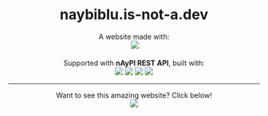 <h1 align="center">
  naybiblu.is-not-a.dev
</h1>
<p align="center">
  A website made with:<br>
  <img src="https://img.shields.io/badge/GITHUB%20PAGES-00008B?style=for-the-badge&logo=Github%20Pages&logoColor=white"/>
  <br><br>Supported with <strong>nAyPI REST API</strong>, built with:<br>
  <img
   src="https://img.shields.io/badge/RAILWAY-00008B?style=for-the-badge&logo=railway&logoColor=white"/>
  <img
   src="https://img.shields.io/badge/NODE%20JS-00008B?style=for-the-badge&logo=nodedotjs&logoColor=339933"/>
  <img
   src="https://img.shields.io/badge/EXPRESS%20JS-00008B?style=for-the-badge&logo=express&logoColor=white"/>
  <img
   src="https://img.shields.io/badge/MONGODB-00008B?style=for-the-badge&logo=mongodb&logoColor=4EA94B"/>
</p>
<hr>
<p align="center">
  Want to see this amazing website? Click below!<br>
  <a href="https://naybiblu.is-not-a.dev">
    <img
     src="https://img.shields.io/badge/TELEPORT-00008B?style=for-the-badge&logo=none&logoColor=white"/>
  </a>
</p> 
